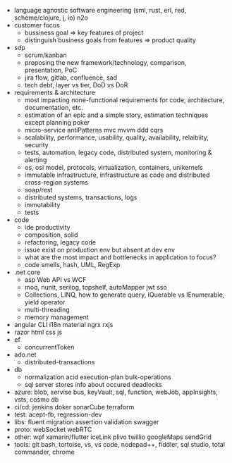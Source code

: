 * language agnostic software engineering (sml, rust, erl, red, scheme/clojure, j, io) n2o
* customer focus
  * bussiness goal => key features of project  
  * distinguish business goals from features => product quality
* sdp
  * scrum/kanban
  * proposing the new framework/technology, comparison, presentation, PoC
  * jira flow, gitlab, confluence, sad
  * tech debt, layer vs tier, DoD vs DoR
* requirements & architecture
  * most impacting none-functional requirements for code, architecture, documentation, etc.
  * estimation of an epic and a simple story, estimation techniques except planning poker
  * micro-service antiPatterns mvc mvvm ddd cqrs
  * scalability, performance, usability, quality, availability, relaibiity, security
  * tests, automation, legacy code, distributed system, monitoring & alerting
  * os, osi model, protocols, virtualization, containers, unikernels
  * immutable infrastructure, infrastructure as code and distributed cross-region systems
  * soap/rest
  * distributed systems, transactions, logs
  * immutability
  * tests
* code
  * ide productivity
  * composition, solid
  * refactoring, legacy code
  * issue exist on production env but absent at dev env
  * what are the most impact and bottlenecks in application to focus?
  * code smells, hash, UML, RegExp
* .net core
  * asp Web API vs WCF
  * moq, nunit, serilog, topshelf, autoMapper jwt sso
  * Collections, LINQ, how to generate query, IQuerable vs IEnumerable, yield operator
  * multi-threading
  * memory management
* angular CLI i18n material ngrx rxjs
* razor html css js
* ef
  * concurrentToken
* ado.net
  * distributed-transactions
* db  
  * normalization acid execution-plan bulk-operations
  * sql server stores info about occured deadlocks
* azure: blob, servise bus, keyVault, sql, function, webJob, appInsights, vsts, cosmo db
* ci/cd: jenkins doker sonarCube terraform
* test: acept-fb, regression-dev
* libs: fluent migration assertion validation swagger
* proto: webSocket webRTC
* other: wpf xamarin/flutter iceLink plivo twillio googleMaps sendGrid
* tools: git bash, tortoise, vs, vs code, nodepad++, fiddler, sql studio, total commander, chrome

